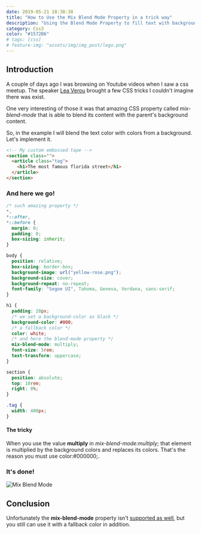 ```yaml
---
date: 2019-05-21 18:38:38
title: "How to Use the Mix Blend Mode Property in a trick way"
description: "Using the Blend Mode Property to fill text with background color"
category: Css3
color: "#1572B6"
# tags: [css]
# feature-img: "assets/img/img_post/lego.png"
---
```


## Introduction

<!-- a couple of months ago I started to learn CSS3 from scratch. From that day forward -->

A couple of days ago I was browsing on Youtube videos when I saw a css meetup. The speaker [Lea Verou](http://lea.verou.me) brought a few CSS tricks I couldn't imagine there was exist.

One very interesting of those it was that amazing CSS property called _mix-blend-mode_ that is able to blend its content with the parent's background content.

So, in the example I will blend the text color with colors from a background. Let's implement it.

```html
<!-- My custom embossed tape -->
<section class="">
  <article class="tag">
    <h1>The most famous florida street</h1>
  </article>
</section>
```

### And here we go!

```css
/* such amazing property */
*,
*::after,
*::before {
  margin: 0;
  padding: 0;
  box-sizing: inherit;
}

body {
  position: relative;
  box-sizing: border-box;
  background-image: url("yellow-rose.png");
  background-size: cover;
  background-repeat: no-repeat;
  font-family: "Segoe UI", Tahoma, Geneva, Verdana, sans-serif;
}

h1 {
  padding: 20px;
  /* we set a background-color as black */
  background-color: #000;
  /* a fallback color */
  color: white;
  /* and here the blend-mode property */
  mix-blend-mode: multiply;
  font-size: 5rem;
  text-transform: uppercase;
}

section {
  position: absolute;
  top: 10rem;
  right: 8%;
}

.tag {
  width: 400px;
}
```

#### The tricky

When you use the value **multiply** in _mix-blend-mode:multiply;_ that element is multiplied by the background colors and replaces its colors. That's the reason you must use color:#000000;.

### It's done!

![Mix Blend Mode](assets/img/img_post/yellow-rose.png)

## Conclusion

Unfortunately the **mix-blend-mode** property isn't [supported as well](https://developer.mozilla.org/en-US/docs/Web/CSS/mix-blend-mode), but you still can use it with a fallback color in addition.

